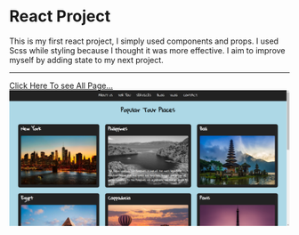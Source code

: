 # React Project
This is my first react project, I simply used components and props. I used Scss while styling because I thought it was more effective. I aim to improve myself by adding state to my next project.
***

[Click Here To see All Page...](https://tourproject1.netlify.app/)
![](https://github.com/mustafa-3/tourPlaces-react/blob/master/src/images/tourplaces.png)
